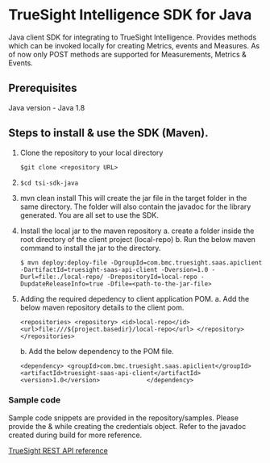 # TrueSight Intelligence SDK for Java

Java client SDK for integrating to TrueSight Intelligence. Provides methods which can be invoked locally for creating Metrics, events and Measures. As of now only POST methods are supported for Measurements, Metrics & Events.

## Prerequisites
Java version - Java 1.8

## Steps to install & use the SDK (Maven).
1.  Clone the repository to your local directory

    `$git clone <repository URL>`
    
2.  `$cd tsi-sdk-java`

3.  mvn clean install
    This will create the jar file in the target folder in the same directory.
    The folder will also contain the javadoc for the library generated.
    You are all set to use the SDK.
    
4. Install the local jar to the maven repository
   a. create a folder inside the root directory of the client project (local-repo)
   b. Run the below maven command to install the jar to the directory.
   
      `$ mvn deploy:deploy-file -DgroupId=com.bmc.truesight.saas.apiclient -DartifactId=truesight-saas-api-client -Dversion=1.0
        -Durl=file:./local-repo/ -DrepositoryId=local-repo -DupdateReleaseInfo=true -Dfile=<path-to-the-jar-file>`
        
5.  Adding the required depedency to client application POM.
    a. Add the below maven repository details to the client pom.
    
    `
      <repositories>
        <repository>
            <id>local-repo</id>
            <url>file:///${project.basedir}/local-repo</url>
        </repository>
      </repositories>
    `
    
    b. Add the below dependency to the POM file.
    
    `
       <dependency>
            <groupId>com.bmc.truesight.saas.apiclient</groupId>
            <artifactId>truesight-saas-api-client</artifactId>
            <version>1.0</version>            
        </dependency>
    `    
        
 ### Sample code
 Sample code snippets are provided in the repository/samples.
 Please provide the <email-id> & <api-token> while creating the credentials object.
 Refer to the javadoc created during build for more reference.
 
 [TrueSight REST API reference](https://documentation.truesight.bmc.com/overview)

